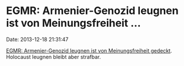 EGMR: Armenier-Genozid leugnen ist von Meinungsfreiheit \...
============================================================

Date: 2013-12-18 21:31:47

[EGMR: Armenier-Genozid leugnen ist von Meinungsfreiheit
gedeckt](http://spiegel.de/article.do?id=939696). Holocaust leugnen
bleibt aber strafbar.
